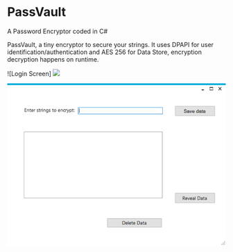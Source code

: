 # PassVault
A Password Encryptor coded in C#

PassVault, a tiny encryptor to secure your strings. It uses DPAPI for user identification/authentication and AES 256 for Data Store, encryption decryption happens on runtime.

![Login Screen] <img src="https://github.com/seriousdoge/PassVault/tree/master/PassVault/Login.png?raw=true" width="800" />

![Vault Screen](https://raw.githubusercontent.com/seriousdoge/PassVault/master/PassVault/Vault.png)
